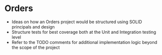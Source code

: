# Orders

 - Ideas on how an Orders project would be structured using SOLID principals and design
 - Structure tests for best coverage both at the Unit and Integration testing level
 - Refer to the TODO comments for additional implementation logic beyond the scope of the project